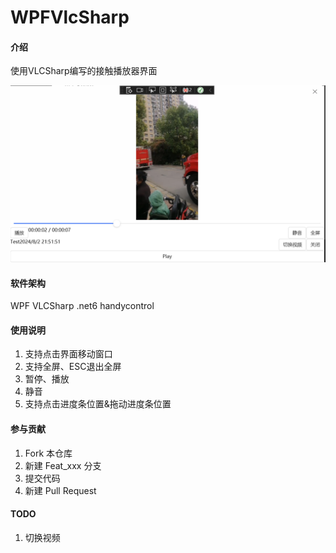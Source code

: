 # WPFVlcSharp

#### 介绍
使用VLCSharp编写的接触播放器界面

![界面效果](mainwindow-1.png)

#### 软件架构
WPF
VLCSharp
.net6
handycontrol


#### 使用说明

1.  支持点击界面移动窗口
2.  支持全屏、ESC退出全屏
3.  暂停、播放
4.  静音
5.  支持点击进度条位置&拖动进度条位置

#### 参与贡献

1.  Fork 本仓库
2.  新建 Feat_xxx 分支
3.  提交代码
4.  新建 Pull Request


#### TODO

1.  切换视频
